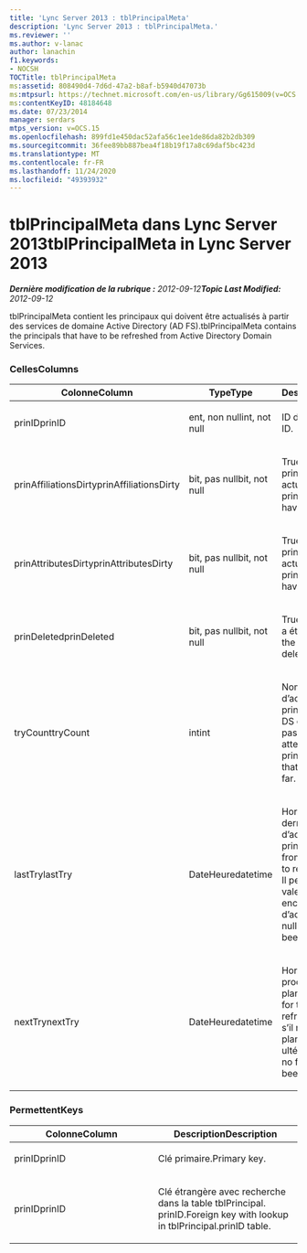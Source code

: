 ```yaml
---
title: 'Lync Server 2013 : tblPrincipalMeta'
description: 'Lync Server 2013 : tblPrincipalMeta.'
ms.reviewer: ''
ms.author: v-lanac
author: lanachin
f1.keywords:
- NOCSH
TOCTitle: tblPrincipalMeta
ms:assetid: 808490d4-7d6d-47a2-b8af-b5940d47073b
ms:mtpsurl: https://technet.microsoft.com/en-us/library/Gg615009(v=OCS.15)
ms:contentKeyID: 48184648
ms.date: 07/23/2014
manager: serdars
mtps_version: v=OCS.15
ms.openlocfilehash: 899fd1e450dac52afa56c1ee1de86da82b2db309
ms.sourcegitcommit: 36fee89bb887bea4f18b19f17a8c69daf5bc423d
ms.translationtype: MT
ms.contentlocale: fr-FR
ms.lasthandoff: 11/24/2020
ms.locfileid: "49393932"
---
```

# <a name="tblprincipalmeta-in-lync-server-2013"></a><span data-ttu-id="99d5c-103">tblPrincipalMeta dans Lync Server 2013</span><span class="sxs-lookup"><span data-stu-id="99d5c-103">tblPrincipalMeta in Lync Server 2013</span></span>

<div data-xmlns="http://www.w3.org/1999/xhtml">

<div class="topic" data-xmlns="http://www.w3.org/1999/xhtml" data-msxsl="urn:schemas-microsoft-com:xslt" data-cs="https://msdn.microsoft.com/">

<div data-asp="https://msdn2.microsoft.com/asp">



</div>

<div id="mainSection">

<div id="mainBody"><span data-ttu-id="99d5c-104">

<span> </span></span><span class="sxs-lookup"><span data-stu-id="99d5c-104">

<span> </span></span></span>

<span data-ttu-id="99d5c-105">_**Dernière modification de la rubrique :** 2012-09-12_</span><span class="sxs-lookup"><span data-stu-id="99d5c-105">_**Topic Last Modified:** 2012-09-12_</span></span>

<span data-ttu-id="99d5c-106">tblPrincipalMeta contient les principaux qui doivent être actualisés à partir des services de domaine Active Directory (AD FS).</span><span class="sxs-lookup"><span data-stu-id="99d5c-106">tblPrincipalMeta contains the principals that have to be refreshed from Active Directory Domain Services.</span></span>

### <a name="columns"></a><span data-ttu-id="99d5c-107">Celles</span><span class="sxs-lookup"><span data-stu-id="99d5c-107">Columns</span></span>

<table>
<colgroup>
<col style="width: 33%" />
<col style="width: 33%" />
<col style="width: 33%" />
</colgroup>
<thead>
<tr class="header">
<th><span data-ttu-id="99d5c-108">Colonne</span><span class="sxs-lookup"><span data-stu-id="99d5c-108">Column</span></span></th>
<th><span data-ttu-id="99d5c-109">Type</span><span class="sxs-lookup"><span data-stu-id="99d5c-109">Type</span></span></th>
<th><span data-ttu-id="99d5c-110">Description</span><span class="sxs-lookup"><span data-stu-id="99d5c-110">Description</span></span></th>
</tr>
</thead>
<tbody>
<tr class="odd">
<td><p><span data-ttu-id="99d5c-111">prinID</span><span class="sxs-lookup"><span data-stu-id="99d5c-111">prinID</span></span></p></td>
<td><p><span data-ttu-id="99d5c-112">ent, non null</span><span class="sxs-lookup"><span data-stu-id="99d5c-112">int, not null</span></span></p></td>
<td><p><span data-ttu-id="99d5c-113">ID du principal.</span><span class="sxs-lookup"><span data-stu-id="99d5c-113">Principal ID.</span></span></p></td>
</tr>
<tr class="even">
<td><p><span data-ttu-id="99d5c-114">prinAffiliationsDirty</span><span class="sxs-lookup"><span data-stu-id="99d5c-114">prinAffiliationsDirty</span></span></p></td>
<td><p><span data-ttu-id="99d5c-115">bit, pas null</span><span class="sxs-lookup"><span data-stu-id="99d5c-115">bit, not null</span></span></p></td>
<td><p><span data-ttu-id="99d5c-116">True si les affiliations principales doivent être actualisées.</span><span class="sxs-lookup"><span data-stu-id="99d5c-116">True if principal affiliations have to be refreshed.</span></span></p></td>
</tr>
<tr class="odd">
<td><p><span data-ttu-id="99d5c-117">prinAttributesDirty</span><span class="sxs-lookup"><span data-stu-id="99d5c-117">prinAttributesDirty</span></span></p></td>
<td><p><span data-ttu-id="99d5c-118">bit, pas null</span><span class="sxs-lookup"><span data-stu-id="99d5c-118">bit, not null</span></span></p></td>
<td><p><span data-ttu-id="99d5c-119">True si les attributs principaux doivent être actualisés.</span><span class="sxs-lookup"><span data-stu-id="99d5c-119">True if principal attributes have to be refreshed.</span></span></p></td>
</tr>
<tr class="even">
<td><p><span data-ttu-id="99d5c-120">prinDeleted</span><span class="sxs-lookup"><span data-stu-id="99d5c-120">prinDeleted</span></span></p></td>
<td><p><span data-ttu-id="99d5c-121">bit, pas null</span><span class="sxs-lookup"><span data-stu-id="99d5c-121">bit, not null</span></span></p></td>
<td><p><span data-ttu-id="99d5c-122">True si l’objet principal a été supprimé.</span><span class="sxs-lookup"><span data-stu-id="99d5c-122">True if the principal has been deleted.</span></span></p></td>
</tr>
<tr class="odd">
<td><p><span data-ttu-id="99d5c-123">tryCount</span><span class="sxs-lookup"><span data-stu-id="99d5c-123">tryCount</span></span></p></td>
<td><p><span data-ttu-id="99d5c-124">int</span><span class="sxs-lookup"><span data-stu-id="99d5c-124">int</span></span></p></td>
<td><p><span data-ttu-id="99d5c-125">Nombre de tentatives d’actualisation du principal à partir d’AD DS qui est déjà en passe.</span><span class="sxs-lookup"><span data-stu-id="99d5c-125">Number of attempts to refresh the principal from AD DS that have happened so far.</span></span></p></td>
</tr>
<tr class="even">
<td><p><span data-ttu-id="99d5c-126">lastTry</span><span class="sxs-lookup"><span data-stu-id="99d5c-126">lastTry</span></span></p></td>
<td><p><span data-ttu-id="99d5c-127">DateHeure</span><span class="sxs-lookup"><span data-stu-id="99d5c-127">datetime</span></span></p></td>
<td><p><span data-ttu-id="99d5c-128">Horodatage de la dernière tentative d’actualisation du principal.</span><span class="sxs-lookup"><span data-stu-id="99d5c-128">Time stamp from the latest attempt to refresh the principal.</span></span> <span data-ttu-id="99d5c-129">Il peut s’agir de la valeur null s’il n’y a pas encore de tentative d’actualisation.</span><span class="sxs-lookup"><span data-stu-id="99d5c-129">Can be null if no refresh has been attempted yet.</span></span></p></td>
</tr>
<tr class="odd">
<td><p><span data-ttu-id="99d5c-130">nextTry</span><span class="sxs-lookup"><span data-stu-id="99d5c-130">nextTry</span></span></p></td>
<td><p><span data-ttu-id="99d5c-131">DateHeure</span><span class="sxs-lookup"><span data-stu-id="99d5c-131">datetime</span></span></p></td>
<td><p><span data-ttu-id="99d5c-132">Horodatage de la prochaine actualisation planifiée.</span><span class="sxs-lookup"><span data-stu-id="99d5c-132">Time stamp for the next scheduled refresh.</span></span> <span data-ttu-id="99d5c-133">Peut être null s’il n’y a pas de planification ultérieure.</span><span class="sxs-lookup"><span data-stu-id="99d5c-133">Can be null if no further refresh has been scheduled.</span></span></p></td>
</tr>
</tbody>
</table>


### <a name="keys"></a><span data-ttu-id="99d5c-134">Permettent</span><span class="sxs-lookup"><span data-stu-id="99d5c-134">Keys</span></span>

<table>
<colgroup>
<col style="width: 50%" />
<col style="width: 50%" />
</colgroup>
<thead>
<tr class="header">
<th><span data-ttu-id="99d5c-135">Colonne</span><span class="sxs-lookup"><span data-stu-id="99d5c-135">Column</span></span></th>
<th><span data-ttu-id="99d5c-136">Description</span><span class="sxs-lookup"><span data-stu-id="99d5c-136">Description</span></span></th>
</tr>
</thead>
<tbody>
<tr class="odd">
<td><p><span data-ttu-id="99d5c-137">prinID</span><span class="sxs-lookup"><span data-stu-id="99d5c-137">prinID</span></span></p></td>
<td><p><span data-ttu-id="99d5c-138">Clé primaire.</span><span class="sxs-lookup"><span data-stu-id="99d5c-138">Primary key.</span></span></p></td>
</tr>
<tr class="even">
<td><p><span data-ttu-id="99d5c-139">prinID</span><span class="sxs-lookup"><span data-stu-id="99d5c-139">prinID</span></span></p></td>
<td><p><span data-ttu-id="99d5c-140">Clé étrangère avec recherche dans la table tblPrincipal. prinID.</span><span class="sxs-lookup"><span data-stu-id="99d5c-140">Foreign key with lookup in tblPrincipal.prinID table.</span></span></p></td>
</tr>
</tbody>
</table><span data-ttu-id="99d5c-141">


</div>

<span> </span>

</div>

</div>

</span><span class="sxs-lookup"><span data-stu-id="99d5c-141">


</div>

<span> </span>

</div>

</div>

</span></span></div>

